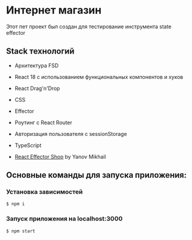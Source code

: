 # Интернет магазин

Этот пет проект был создан для тестирование инструмента state effector

## Stack технологий

- Архитектура FSD
- React 18 с использованием функциональных компонентов и хуков
- React Drag'n'Drop
- CSS
- Effector
- Роутинг с React Router
- Авторизация пользователя с sessionStorage
- TypeScript

- [React Effector Shop](https://mikhail39yanov.github.io/shop-with-goods/) by Yanov Mikhail

## Основные команды для запуска приложения:

### Установка зависимостей

    $ npm i

### Запуск приложения на localhost:3000

    $ npm start
